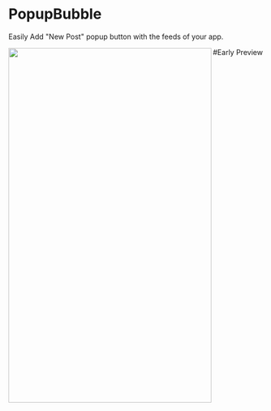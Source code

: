 # PopupBubble
Easily Add  "New Post" popup button with the feeds of your app.

#Early Preview
<img src="http://www.webianks.com/popupbubble/2.png" align="left" height="700" width="400" >

